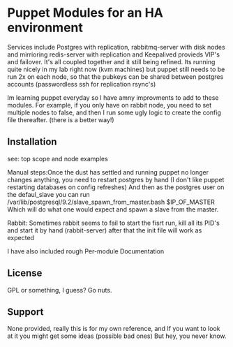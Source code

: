 Puppet Modules for an HA environment 
====================================
Services include Postgres with replication, rabbitmq-server with disk nodes and mirrioring redis-server with replication and Keepalived provieds VIP's and failover. It's all coupled together and it still being refined.
Its running quite nicely in my lab right now (kvm machines) but puppet still needs to be run 2x on each node, so that the pubkeys can be shared between postgres accounts (passwordless ssh for replication rsync's)

Im learning puppet everyday so I have amny improvments to add to these modules. For example, if you only have on rabbit node, you need to set multiple nodes to false, and then I run some ugly logic to create the config file thereafter. 
(there is a better way!)

Installation
------------
see: top scope and node examples

Manual steps:Once the dust has settled and running puppet no longer changes anything, you need to restart postgres by hand (I don't like puppet restarting databases on config refreshes) And then as the postgres user on the defaul_slave you can run /var/lib/postgresql/9.2/slave_spawn_from_master.bash $IP_OF_MASTER Which will do what one would expect and spawn a slave from the master. 

Rabbit: Sometimes rabbit seems to fail to start the fisrt run, kill all its PID's and start it by hand (rabbit-server) after that the init file will work as expected

I have also included rough Per-module Documentation

License
------
GPL or something, I guess? Go nuts. 

Support
-------
None provided, really this is for my own reference, and If you want to look at it you might get some ideas (possible bad ones) But hey, you never know. 

